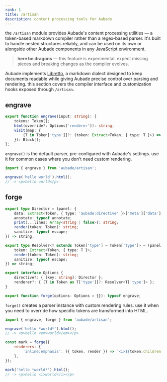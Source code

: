 ```yaml
---
rank: 1
title: /artisan
description: content processing tools for Aubade
---
```


the `/artisan` module provides Aubade's content processing utilities — a token-based markdown compiler rather than a regex-based parser. it's built to handle nested structures reliably, and can be used on its own or alongside other Aubade components in any JavaScript environment.

> **here be dragons** — this feature is experimental. expect missing pieces and breaking changes as the compiler evolves.

Aubade implements [Libretto](/docs/libretto), a markdown dialect designed to keep documents readable while giving Aubade precise control over parsing and rendering. this section covers the compiler interface and customization hooks exposed through `/artisan`.

## engrave

```typescript
export function engrave(input: string): {
	tokens: Token[];
	html(override?: Options['renderer']): string;
	visit(map: {
		[T in Token['type']]?: (token: Extract<Token, { type: T }>) => Extract<Token, { type: T }>;
	}): Block[];
};
```

`engrave()` is the default parser, pre-configured with Aubade's settings. use it for common cases where you don't need custom rendering.

```javascript
import { engrave } from 'aubade/artisan';

engrave('hello world').html();
// -> <p>hello world</p>
```

## forge

```typescript
export type Director = (panel: {
	data: Extract<Token, { type: 'aubade:directive' }>['meta']['data'];
	annotate: typeof annotate;
	print(...lines: Array<string | false>): string;
	render(token: Token): string;
	sanitize: typeof escape;
}) => string;

export type Resolver<T extends Token['type'] = Token['type']> = (panel: {
	token: Extract<Token, { type: T }>;
	render(token: Token): string;
	sanitize: typeof escape;
}) => string;

export interface Options {
	directive?: { [key: string]: Director };
	renderer?: { [T in Token as T['type']]?: Resolver<T['type']> };
}

export function forge(options: Options = {}): typeof engrave;
```

`forge()` creates a parser instance with custom rendering rules. use it when you need to override how specific tokens are transformed into HTML.

```javascript
import { engrave, forge } from 'aubade/artisan';

engrave('hello *world*').html();
// -> <p>hello <em>world</em></p>

const mark = forge({
	renderers: {
		'inline:emphasis': ({ token, render }) => `<i>${token.children.map(render).join('')}</i>`,
	},
});

mark('hello *world*').html();
// -> <p>hello <i>world</i></p>
```
